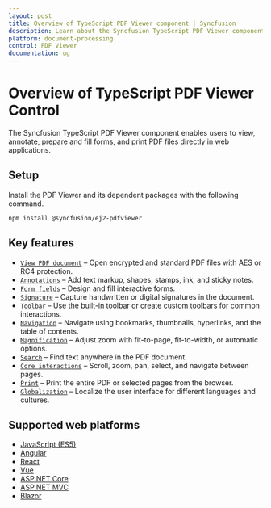 ```yaml
---
layout: post
title: Overview of TypeScript PDF Viewer component | Syncfusion
description: Learn about the Syncfusion TypeScript PDF Viewer component, its key capabilities, and supported platforms.
platform: document-processing
control: PDF Viewer
documentation: ug
---
```


# Overview of TypeScript PDF Viewer Control 

The Syncfusion TypeScript PDF Viewer component enables users to view, annotate, prepare and fill forms, and print PDF files directly in web applications.

## Setup

Install the PDF Viewer and its dependent packages with the following command.

```
npm install @syncfusion/ej2-pdfviewer
```
## Key features

* [`View PDF document`](https://help.syncfusion.com/document-processing/pdf/pdf-viewer/javascript-es6/getting-started) – Open encrypted and standard PDF files with AES or RC4 protection.
* [`Annotations`](https://help.syncfusion.com/document-processing/pdf/pdf-viewer/javascript-es6/annotations/text-markup-annotation) – Add text markup, shapes, stamps, ink, and sticky notes.
* [`Form fields`](https://help.syncfusion.com/document-processing/pdf/pdf-viewer/javascript-es6/form-designer/create-programmatically) – Design and fill interactive forms.
* [`Signature`](https://help.syncfusion.com/document-processing/pdf/pdf-viewer/javascript-es6/annotations/signature-annotation) – Capture handwritten or digital signatures in the document.
* [`Toolbar`](https://help.syncfusion.com/document-processing/pdf/pdf-viewer/javascript-es6/toolbar) – Use the built-in toolbar or create custom toolbars for common interactions.
* [`Navigation`](https://help.syncfusion.com/document-processing/pdf/pdf-viewer/javascript-es6/interactive-pdf-navigation/page-navigation) – Navigate using bookmarks, thumbnails, hyperlinks, and the table of contents.
* [`Magnification`](https://help.syncfusion.com/document-processing/pdf/pdf-viewer/javascript-es6/magnification) – Adjust zoom with fit-to-page, fit-to-width, or automatic options.
* [`Search`](https://help.syncfusion.com/document-processing/pdf/pdf-viewer/javascript-es6/text-search) – Find text anywhere in the PDF document.
* [`Core interactions`](https://help.syncfusion.com/document-processing/pdf/pdf-viewer/javascript-es6/interaction-mode) – Scroll, zoom, pan, select, and navigate between pages.
* [`Print`](https://help.syncfusion.com/document-processing/pdf/pdf-viewer/javascript-es6/print) – Print the entire PDF or selected pages from the browser.
* [`Globalization`](https://help.syncfusion.com/document-processing/pdf/pdf-viewer/javascript-es6/globalization) – Localize the user interface for different languages and cultures.

## Supported web platforms

* [JavaScript (ES5)](https://help.syncfusion.com/document-processing/pdf/pdf-viewer/javascript-es5/getting-started)
* [Angular](https://help.syncfusion.com/document-processing/pdf/pdf-viewer/angular/getting-started)
* [React](https://help.syncfusion.com/document-processing/pdf/pdf-viewer/react/getting-started)
* [Vue](https://help.syncfusion.com/document-processing/pdf/pdf-viewer/vue/getting-started)
* [ASP.NET Core](https://help.syncfusion.com/document-processing/pdf/pdf-viewer/asp-net-core/getting-started)
* [ASP.NET MVC](https://help.syncfusion.com/document-processing/pdf/pdf-viewer/asp-net-mvc/getting-started)
* [Blazor](https://help.syncfusion.com/document-processing/pdf/pdf-viewer/blazor/overview)
